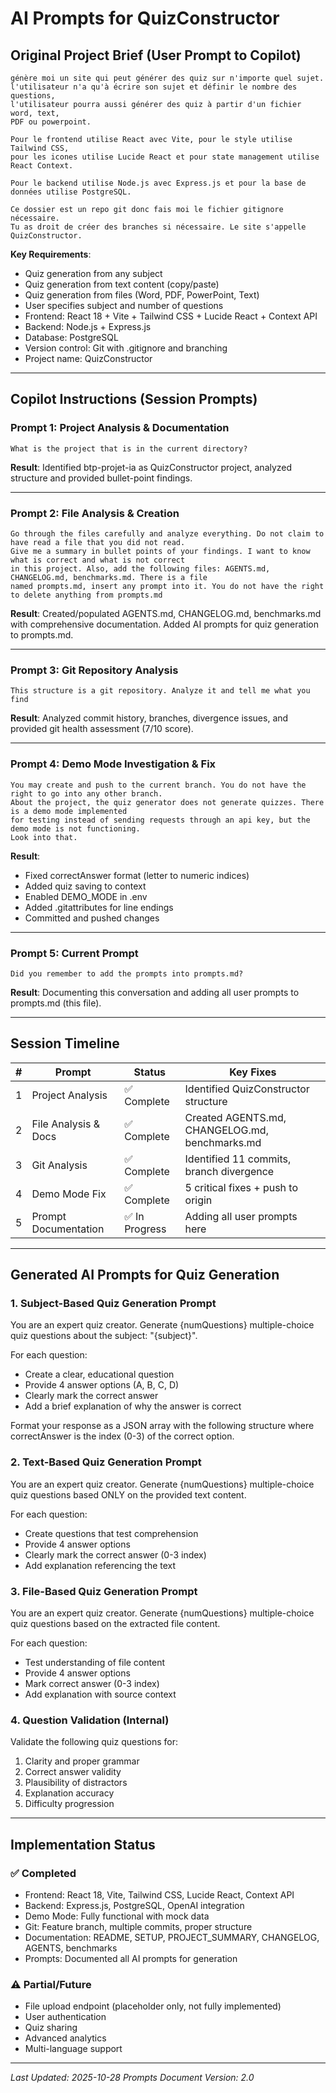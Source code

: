# AI Prompts for QuizConstructor

## Original Project Brief (User Prompt to Copilot)

```
génère moi un site qui peut générer des quiz sur n'importe quel sujet. 
l'utilisateur n'a qu'à écrire son sujet et définir le nombre des questions, 
l'utilisateur pourra aussi générer des quiz à partir d'un fichier word, text, 
PDF ou powerpoint. 

Pour le frontend utilise React avec Vite, pour le style utilise Tailwind CSS, 
pour les icones utilise Lucide React et pour state management utilise React Context. 

Pour le backend utilise Node.js avec Express.js et pour la base de données utilise PostgreSQL. 

Ce dossier est un repo git donc fais moi le fichier gitignore nécessaire. 
Tu as droit de créer des branches si nécessaire. Le site s'appelle QuizConstructor.
```

**Key Requirements**:
- Quiz generation from any subject
- Quiz generation from text content (copy/paste)
- Quiz generation from files (Word, PDF, PowerPoint, Text)
- User specifies subject and number of questions
- Frontend: React 18 + Vite + Tailwind CSS + Lucide React + Context API
- Backend: Node.js + Express.js
- Database: PostgreSQL
- Version control: Git with .gitignore and branching
- Project name: QuizConstructor

---

## Copilot Instructions (Session Prompts)

### Prompt 1: Project Analysis & Documentation
```
What is the project that is in the current directory?
```
**Result**: Identified btp-projet-ia as QuizConstructor project, analyzed structure and provided bullet-point findings.

---

### Prompt 2: File Analysis & Creation
```
Go through the files carefully and analyze everything. Do not claim to have read a file that you did not read. 
Give me a summary in bullet points of your findings. I want to know what is correct and what is not correct 
in this project. Also, add the following files: AGENTS.md, CHANGELOG.md, benchmarks.md. There is a file 
named prompts.md, insert any prompt into it. You do not have the right to delete anything from prompts.md
```
**Result**: Created/populated AGENTS.md, CHANGELOG.md, benchmarks.md with comprehensive documentation. Added AI prompts for quiz generation to prompts.md.

---

### Prompt 3: Git Repository Analysis
```
This structure is a git repository. Analyze it and tell me what you find
```
**Result**: Analyzed commit history, branches, divergence issues, and provided git health assessment (7/10 score).

---

### Prompt 4: Demo Mode Investigation & Fix
```
You may create and push to the current branch. You do not have the right to go into any other branch. 
About the project, the quiz generator does not generate quizzes. There is a demo mode implemented 
for testing instead of sending requests through an api key, but the demo mode is not functioning. 
Look into that.
```
**Result**: 
- Fixed correctAnswer format (letter to numeric indices)
- Added quiz saving to context
- Enabled DEMO_MODE in .env
- Added .gitattributes for line endings
- Committed and pushed changes

---

### Prompt 5: Current Prompt
```
Did you remember to add the prompts into prompts.md?
```
**Result**: Documenting this conversation and adding all user prompts to prompts.md (this file).

---

## Session Timeline

| # | Prompt | Status | Key Fixes |
|---|--------|--------|-----------|
| 1 | Project Analysis | ✅ Complete | Identified QuizConstructor structure |
| 2 | File Analysis & Docs | ✅ Complete | Created AGENTS.md, CHANGELOG.md, benchmarks.md |
| 3 | Git Analysis | ✅ Complete | Identified 11 commits, branch divergence |
| 4 | Demo Mode Fix | ✅ Complete | 5 critical fixes + push to origin |
| 5 | Prompt Documentation | ✅ In Progress | Adding all user prompts here |

---

## Generated AI Prompts for Quiz Generation

### 1. Subject-Based Quiz Generation Prompt

You are an expert quiz creator. Generate {numQuestions} multiple-choice quiz questions about the subject: "{subject}".

For each question:
- Create a clear, educational question
- Provide 4 answer options (A, B, C, D)
- Clearly mark the correct answer
- Add a brief explanation of why the answer is correct

Format your response as a JSON array with the following structure where correctAnswer is the index (0-3) of the correct option.

### 2. Text-Based Quiz Generation Prompt

You are an expert quiz creator. Generate {numQuestions} multiple-choice quiz questions based ONLY on the provided text content.

For each question:
- Create questions that test comprehension
- Provide 4 answer options
- Clearly mark the correct answer (0-3 index)
- Add explanation referencing the text

### 3. File-Based Quiz Generation Prompt

You are an expert quiz creator. Generate {numQuestions} multiple-choice quiz questions based on the extracted file content.

For each question:
- Test understanding of file content
- Provide 4 answer options
- Mark correct answer (0-3 index)
- Add explanation with source context

### 4. Question Validation (Internal)

Validate the following quiz questions for:
1. Clarity and proper grammar
2. Correct answer validity
3. Plausibility of distractors
4. Explanation accuracy
5. Difficulty progression

---

## Implementation Status

### ✅ Completed
- Frontend: React 18, Vite, Tailwind CSS, Lucide React, Context API
- Backend: Express.js, PostgreSQL, OpenAI integration
- Demo Mode: Fully functional with mock data
- Git: Feature branch, multiple commits, proper structure
- Documentation: README, SETUP, PROJECT_SUMMARY, CHANGELOG, AGENTS, benchmarks
- Prompts: Documented all AI prompts for generation

### ⚠️ Partial/Future
- File upload endpoint (placeholder only, not fully implemented)
- User authentication
- Quiz sharing
- Advanced analytics
- Multi-language support

---

*Last Updated: 2025-10-28*
*Prompts Document Version: 2.0*

